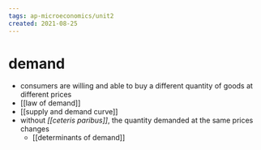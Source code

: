 ```yaml
---
tags: ap-microeconomics/unit2 
created: 2021-08-25
---
```


# demand

- consumers are willing and able to buy a different quantity of goods at different prices
- [[law of demand]]
- [[supply and demand curve]]
- without *[[ceteris paribus]]*, the quantity demanded at the same prices changes
	- [[determinants of demand]] 

